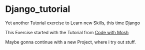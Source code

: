 # Django_tutorial
 Yet another Tutorial exercise to Learn new Skills, this time Django

This Exercise started with the Tutorial from [Code with Mosh](https://youtu.be/rHux0gMZ3Eg?feature=shared)

Maybe gonna continue with a new Project, where i try out stuff.